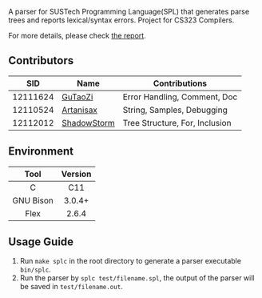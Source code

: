 A parser for SUSTech Programming Language(SPL) that generates parse trees and reports lexical/syntax errors. Project for CS323 Compilers.

For more details, please check [the report](https://github.com/GuTaoZi/SPL_Parser/blob/main/report/12110524-12111624-12112012-phase1.pdf).

## Contributors

| SID      | Name                                            | Contributions                  |
| -------- | ----------------------------------------------- | ------------------------------ |
| 12111624 | [GuTaoZi](https://github.com/GuTaoZi)           | Error Handling, Comment, Doc   |
| 12110524 | [Artanisax](https://github.com/Artanisax)       | String, Samples, Debugging     |
| 12112012 | [ShadowStorm](https://github.com/Jayfeather233) | Tree Structure, For, Inclusion |

## Environment

|   Tool    | Version |
| :-------: | :-----: |
|     C     |   C11   |
| GNU Bison | 3.0.4+  |
|   Flex    |  2.6.4  |

## Usage Guide

1. Run `make splc` in the root directory to generate a parser executable `bin/splc`.
2. Run the parser by `splc test/filename.spl`, the output of the parser will be saved in `test/filename.out`.

